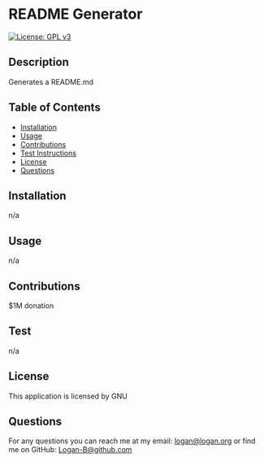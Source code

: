 # README Generator
[![License: GPL v3](https://img.shields.io/badge/License-GPLv3-blue.svg)](https://www.gnu.org/licenses/gpl-3.0)  
## Description 
Generates a README.md 

## Table of Contents
* [Installation](#installation)
* [Usage](#usage)
* [Contributions](#contributions)
* [Test Instructions](#test)
* [License](#license)
* [Questions](#questions)

## Installation
n/a

## Usage
n/a

## Contributions
$1M donation

## Test
n/a

## License
This application is licensed by GNU

## Questions
For any questions you can reach me at my email: logan@logan.org
or find me on GitHub: Logan-B@github.com
